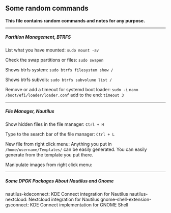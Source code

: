 ## Some random commands

**This file contains random commands and notes for any purpose.**

***

##### Partition Management, BTRFS

List what you have mounted: `sudo mount -av`

Check the swap partitions or files: `sudo swapon`

Shows btrfs system: `sudo btrfs filesystem show /`

Shows btrfs subvols: `sudo btrfs subvolume list /`

Remove or add a timeout for systemd boot loader: `sudo -i` `nano /boot/efi/loader/loader.conf` add to the end: `timeout 3`

***

##### File Manager, Nautilus

Show hidden files in the file manager: `Ctrl + H`

Type to the search bar of the file manager: `Ctrl + L`

New file from right click menu: Anything you put in `/home/username/Templates/` can be easily generated. You can easily generate from the template you put there.

Manipulate images from right click menu: 

*** 

##### Some DPGK Packages About Nautilus and Gnome

nautilus-kdeconnect:                  KDE Connect integration for Nautilus
nautilus-nextcloud:                   Nextcloud integration for Nautilus
gnome-shell-extension-gsconnect:      KDE Connect implementation for GNOME Shell


